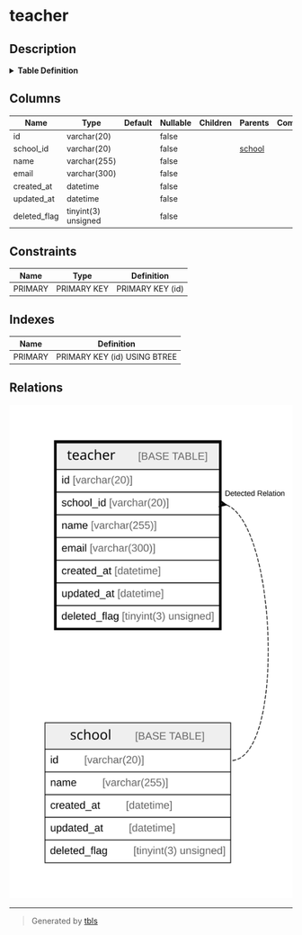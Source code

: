 # teacher

## Description

<details>
<summary><strong>Table Definition</strong></summary>

```sql
CREATE TABLE `teacher` (
  `id` varchar(20) COLLATE utf8mb4_bin NOT NULL,
  `school_id` varchar(20) COLLATE utf8mb4_bin NOT NULL,
  `name` varchar(255) COLLATE utf8mb4_bin NOT NULL,
  `email` varchar(300) COLLATE utf8mb4_bin NOT NULL,
  `created_at` datetime NOT NULL,
  `updated_at` datetime NOT NULL,
  `deleted_flag` tinyint(3) unsigned NOT NULL,
  PRIMARY KEY (`id`)
) ENGINE=InnoDB DEFAULT CHARSET=utf8mb4 COLLATE=utf8mb4_bin
```

</details>

## Columns

| Name | Type | Default | Nullable | Children | Parents | Comment |
| ---- | ---- | ------- | -------- | -------- | ------- | ------- |
| id | varchar(20) |  | false |  |  |  |
| school_id | varchar(20) |  | false |  | [school](school.md) |  |
| name | varchar(255) |  | false |  |  |  |
| email | varchar(300) |  | false |  |  |  |
| created_at | datetime |  | false |  |  |  |
| updated_at | datetime |  | false |  |  |  |
| deleted_flag | tinyint(3) unsigned |  | false |  |  |  |

## Constraints

| Name | Type | Definition |
| ---- | ---- | ---------- |
| PRIMARY | PRIMARY KEY | PRIMARY KEY (id) |

## Indexes

| Name | Definition |
| ---- | ---------- |
| PRIMARY | PRIMARY KEY (id) USING BTREE |

## Relations

![er](teacher.svg)

---

> Generated by [tbls](https://github.com/k1LoW/tbls)
